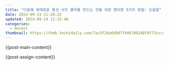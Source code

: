 ```yaml
---
title: "다음해 위태로운 풍선 사진 콜라를 만드는 것을 위한 편리한 5가지 방법: 도움말"
date: 2024-09-13 21:28:22
updated: 2024-09-14 12:25:48
categories:
  - movavi
thumbnail: https://thmb.techidaily.com/7ac5f26a6db87f846700248f8f73ccc48783db9e18aa51cea1cc573fd025f0cb.jpg
---
```


{{post-main-content}}

<ins class="adsbygoogle"
     style="display:block"
     data-ad-format="autorelaxed"
     data-ad-client="ca-pub-7571918770474297"
     data-ad-slot="1223367746"></ins>

{{post-assign-content}}

<ins class="adsbygoogle"
     style="display:block"
     data-ad-client="ca-pub-7571918770474297"
     data-ad-slot="8358498916"
     data-ad-format="auto"
     data-full-width-responsive="true"></ins>
